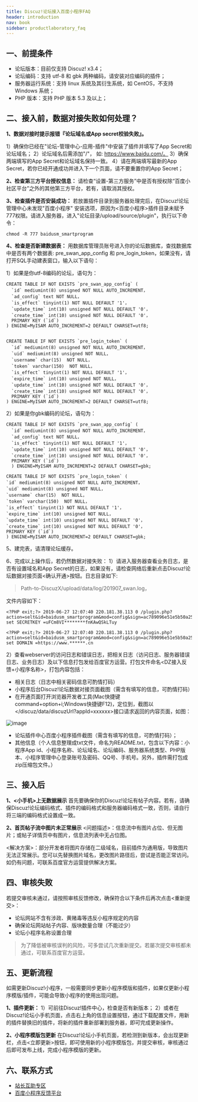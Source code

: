 ```yaml
---
title: Discuz!论坛接入百度小程序FAQ
header: introduction
nav: book
sidebar: productlaboratory_faq
---
```




## 一、前提条件


 - 论坛版本：目前仅支持 Discuz! x3.4；
 -  论坛编码：支持 utf-8 和 gbk 两种编码，请安装对应编码的插件；
 -  服务器运行系统：支持 linux 系统及其衍生系统，如 CentOS，不支持 Windows 系统；
 -  PHP 版本：支持 PHP 版本 5.3 及以上；

## 二、接入前，数据对接失败如何处理？
 

**1、数据对接时提示报错『论坛域名或App secret校验失败』。**

1）确保你已经在"论坛-管理中心-应用-插件"中安装了插件并填写了App Secret和论坛域名；
2）论坛域名后需添加"/"， 如: https://www.baidu.com/。
3）确保两端填写的App Secret和论坛域名保持一致。
4）请在两端填写最新的App Secret，若你已经开通成功并进入下一个页面，请不要重置你的App Secret；

**2、检查第三方平台授权信息：**
请检查“设置-第三方服务”中是否有授权除“百度小社区平台”之外的其他第三方平台，若有，请取消其授权。

**3、检查插件是否安装成功：**
若放置插件目录到服务器处理完后，在Discuz!论坛管理中心未发现"百度小程序" 安装选项，原因为<百度小程序>插件目录未赋予777权限。请进入服务器，进入"论坛目录/upload/source/plugin"，执行以下命令：
```
chmod -R 777 baidusm_smartprogram
```
**4、检查是否新建数据表：**
用数据库管理员账号进入你的论坛数据库，查找数据库中是否有两个数据表: pre_swan_app_config 和 pre_login_token，如果没有，请打开SQL手动建表窗口，输入以下语句：

1）如果是你utf-8编码的论坛，语句为：
```
CREATE TABLE IF NOT EXISTS `pre_swan_app_config` (
  `id` mediumint(8) unsigned NOT NULL AUTO_INCREMENT，
  `ad_config` text NOT NULL，
  `is_effect` tinyint(1) NOT NULL DEFAULT '1'，
  `update_time` int(10) unsigned NOT NULL DEFAULT '0'，
  `create_time` int(10) unsigned NOT NULL DEFAULT '0'，
  PRIMARY KEY (`id`)
) ENGINE=MyISAM AUTO_INCREMENT=2 DEFAULT CHARSET=utf8;


CREATE TABLE IF NOT EXISTS `pre_login_token` (
  `id` mediumint(8) unsigned NOT NULL AUTO_INCREMENT，
  `uid` mediumint(8) unsigned NOT NULL，
  `username` char(15)  NOT NULL，
  `token` varchar(150)  NOT NULL，
  `is_effect` tinyint(1) NOT NULL DEFAULT '1'，
  `expire_time` int(10) unsigned NOT NULL，
  `update_time` int(10) unsigned NOT NULL DEFAULT '0'，
  `create_time` int(10) unsigned NOT NULL DEFAULT '0'，
  PRIMARY KEY (`id`)
) ENGINE=MyISAM AUTO_INCREMENT=2 DEFAULT CHARSET=utf8;
```
2）如果是你gbk编码的论坛，语句为：
```
CREATE TABLE IF NOT EXISTS `pre_swan_app_config` (
  `id` mediumint(8) unsigned NOT NULL AUTO_INCREMENT，
  `ad_config` text NOT NULL，
  `is_effect` tinyint(1) NOT NULL DEFAULT '1'，
  `update_time` int(10) unsigned NOT NULL DEFAULT '0'，
  `create_time` int(10) unsigned NOT NULL DEFAULT '0'，
  PRIMARY KEY (`id`)
  ) ENGINE=MyISAM AUTO_INCREMENT=2 DEFAULT CHARSET=gbk;
  
CREATE TABLE IF NOT EXISTS `pre_login_token` (
`id` mediumint(8) unsigned NOT NULL AUTO_INCREMENT，
`uid` mediumint(8) unsigned NOT NULL，
`username` char(15)  NOT NULL，
`token` varchar(150)  NOT NULL，
`is_effect` tinyint(1) NOT NULL DEFAULT '1'，
`expire_time` int(10) unsigned NOT NULL，
`update_time` int(10) unsigned NOT NULL DEFAULT '0'，
`create_time` int(10) unsigned NOT NULL DEFAULT '0'，
PRIMARY KEY (`id`)
) ENGINE=MyISAM AUTO_INCREMENT=2 DEFAULT CHARSET=gbk;
```
5、建完表，请清理论坛缓存。

6、完成以上操作后，若仍然数据对接失败：
1）请进入服务器查看业务日志，是否有设置域名和App Secret的日志，如果没有，请检查网络后重新点击Discuz!论坛数据对接页面<确认开通>按钮。日志目录如下:

> Path-to-DiscuzX/upload/data/log/201907_swan.log， 

文件内容如下：
```
<?PHP exit;?> 2019-06-27 12:07:40 220.181.38.113 0 /plugin.php?action=selt&id=baidusm_smartprogram&mod=config&sign=ac789096e51e5b50a2583420455e86f81 
set SECRETKEY =uFCm8VI********fnKAwQSkLTuy

<?PHP exit;?> 2019-06-27 12:07:40 220.181.38.113 0 /plugin.php?action=selt&id=baidusm_smartprogram&mod=config&sign=ac789096e51e5b50a2583420455e86f81 
set DOMAIN =https://www.******.cn
```


2）查看webserver的访问日志和错误日志，把相关日志（访问日志、服务器错误日志、业务日志）及以下信息打包发给百度官方运营。打包文件命名<DZ接入反馈+小程序名称>，打包内容包括：

- 相关日志（日志中相关密码信息可酌情打码）
- 小程序后台Discuz!论坛数据对接页面截图（需含有填写的信息，可酌情打码）
- 在开通页面打开浏览器开发者工具(Mac快捷键 command+option+i;Windows快捷键F12)，定位到，截图以</discuz/data/discuzUrl?appId=xxxxxx>接口请求返回的内容页面，如图：

![image](../../img/introduction/discuz/18.jpg)


- 论坛插件中心百度小程序插件截图（需含有填写的信息，可酌情打码）；
- 其他信息（个人信息整理成txt文件，命名为README.txt，包含以下内容：小程序App id、小程序名称、论坛域名、论坛编码、服务器系统类型、PHP版本、小程序管理中心登录账号及密码、QQ号、手机号。另外，插件需打包成zip压缩包文件。）

## 三、接入后


**1、<小手机>上无数据展示**
首先要确保你的Discuz!论坛有帖子内容。若有，请确保Discuz!论坛编码格式、插件的编码格式和服务器编码格式一致，否则，请自行将三端的编码格式设置成一致。

**2、⾸页帖⼦流中图片未正常展示**
<问题描述>：信息流中有图片占位、但无图片；或帖子详情页中有图片，信息流列表中无占位图。

<解决方案>：部分开发者将图片存储在二级域名，目前插件为通用版，导致图片无法正常展示。您可以先替换图片域名，更改图片路径后，尝试是否能正常访问。如仍有问题，可联系百度官方运营提供解决方案。

## 四、审核失败


若提交审核未通过，请按照审核反馈修改，确保符合以下条件后再次点击<重新提交>：

- 论坛网站不含有涉政、黄赌毒等违反小程序规定的内容
- 确保论坛网站帖子内容、版块数量合理（不能过少）
- 论坛小程序名称设置合理

>为了降低被审核误判的风险，可多尝试几次重新提交。若屡次提交审核都未通过，可联系百度官方运营。

## 五、更新流程
 

如需更新Discuz!小程序，一般需要同步更新小程序模版和插件，如果仅更新小程序模版/插件，可能会导致小程序的使用出现问题。

**1、插件更新：**
1）可前往Discuz!插件中心，检查是否有新版本；
2）或者在Discuz!论坛小手机页面，点击右上角的信息设置按钮，通过下载配置文件，用新的插件替换旧的插件，将新的插件重新部署到服务器，即可完成更新操作。

**2、小程序模版包更新**
在Discuz!论坛小手机页面，若检测到新版本，会出现更新栏，点击<立即更新>按钮，即可使用新的小程序模版包，并提交审核，审核通过后即可发布上线，完成小程序模版的更新。

## 六、联系方式


- [站长互助专区](http://bbs.zhanzhang.baidu.com/forum-118-1.html)
- [百度小程序反馈平台](https://smartprogram.baidu.com/forum/)

